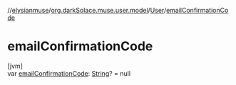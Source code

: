 //[elysianmuse](../../../index.md)/[org.darkSolace.muse.user.model](../index.md)/[User](index.md)/[emailConfirmationCode](email-confirmation-code.md)

# emailConfirmationCode

[jvm]\
var [emailConfirmationCode](email-confirmation-code.md): [String](https://kotlinlang.org/api/latest/jvm/stdlib/kotlin/-string/index.html)? = null
